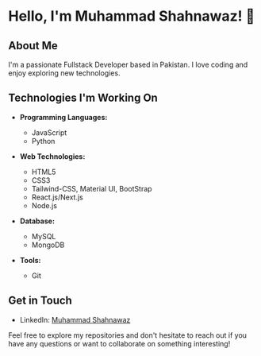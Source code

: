# Hello, I'm Muhammad Shahnawaz! 👋

## About Me
I'm a passionate Fullstack Developer based in Pakistan. I love coding and enjoy exploring new technologies.

## Technologies I'm Working On
- **Programming Languages:**
  - JavaScript
  - Python

- **Web Technologies:**
  - HTML5
  - CSS3
  - Tailwind-CSS, Material UI, BootStrap 
  - React.js/Next.js
  - Node.js

- **Database:**
  - MySQL
  - MongoDB

- **Tools:**
  - Git
    
## Get in Touch
- LinkedIn: [Muhammad Shahnawaz]([link-to-linkedin](https://www.linkedin.com/in/muhammad-shahnawaz-938a0a139/))

Feel free to explore my repositories and don't hesitate to reach out if you have any questions or want to collaborate on something interesting!

<!--
**Shahnawaz-Muhammad/Shahnawaz-Muhammad** is a ✨ _special_ ✨ repository because its `README.md` (this file) appears on your GitHub profile.

Here are some ideas to get you started:

- 🔭 I’m currently working on ...
- 🌱 I’m currently learning ...
- 👯 I’m looking to collaborate on ...
- 🤔 I’m looking for help with ...
- 💬 Ask me about ...
- 📫 How to reach me: ...
- 😄 Pronouns: ...
- ⚡ Fun fact: ...
-->
